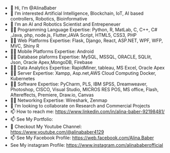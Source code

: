 - 👋 Hi, I’m @AlinaBaber
- 👀 I’m interested Artificial Intelligence, Blockchain, IoT, AI based controllers, Robotics, Bioinformative
- 🌱 I’m an AI and Robotics Scientist and Entrepeneuer
- 👨‍💻 Programming Language Expertise: Python, R, MatLab, C, C++, C# ,Java, php, node.js, Flutter,JAVA Script, HTML5, CSS3, PHP
- 👨‍💻 Web Platforms Expertise: Flask, Django, React, ASP.NET, WPF, WFP, MVC, Shiny R
- 👨‍💻 Mobile Platforms Expertise: Android
- 👨‍💻 Database plaforms Expertise: MySQL, MSSQL, ORACLE, SQLlit, Json, Oracle Apex,MongoDB, Firebase
- 👨‍💻 Data Analytics Expertise: RapidMiner, tableau, MS Excel, Oracle Apex
- 👨‍💻 Server Expertise: Xampp, Asp.net,AWS Cloud Computing Docker, Kubernetes
- 👨‍💻 Software Expertise: PyCharm, PLS, IBM SPSS, Dreamweaver, Photoshop, CISCO, Visual Studio, MICROS RES POS, MS office, Flash, Aftereffects, Premiere, Draw.io, Canvas
- 👨‍💻 Networking Expertise: Wireshark, Zenmap
- 💞️ I’m looking to collaborate on Research and Commercial Projects
- 📫 How to reach me: https://www.linkedin.com/in/alina-baber-92198481/
- 📫 See My Portfolio:
- 👀 Checkout My Youtube Channel: https://www.youtube.com/@alinababer4129
- 📫 See My Facebook Profile: https://web.facebook.com/Alina.Baber
-  See My instagram Profile: https://www.instagram.com/alinababerofficial
<!---
AlinaBaber/AlinaBaber is a ✨ special ✨ repository because its `README.md` (this file) appears on your GitHub profile.
You can click the Preview link to take a look at your changes.
--->
